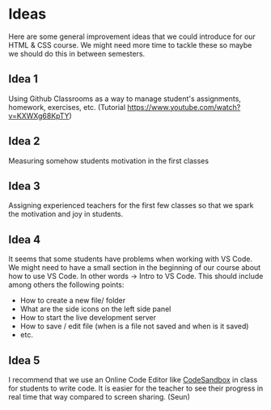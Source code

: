 # Ideas

Here are some general improvement ideas that we could introduce for our HTML & CSS course. We might need more time to tackle these so maybe we should do this in between semesters.

## Idea 1

Using Github Classrooms as a way to manage student's assignments, homework, exercises, etc. (Tutorial https://www.youtube.com/watch?v=KXWXg68KpTY)

## Idea 2

Measuring somehow students motivation in the first classes

## Idea 3

Assigning experienced teachers for the first few classes so that we spark the motivation and joy in students.

## Idea 4

It seems that some students have problems when working with VS Code. We might need to have a small section in the beginning of our course about how to use VS Code. In other words -> Intro to VS Code. This should include among others the following points:

- How to create a new file/ folder
- What are the side icons on the left side panel
- How to start the live development server
- How to save / edit file (when is a file not saved and when is it saved)
- etc.

## Idea 5

I recommend that we use an Online Code Editor like [CodeSandbox](https://codesandbox.io) in class for students to write code. 
It is easier for the teacher to see their progress in real time that way compared to screen sharing. (Seun)
